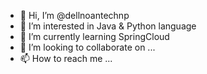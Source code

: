 - 👋 Hi, I’m @dellnoantechnp
- 👀 I’m interested in Java & Python language
- 🌱 I’m currently learning SpringCloud
- 💞️ I’m looking to collaborate on ...
- 📫 How to reach me ...

<!---
dellnoantechnp/dellnoantechnp is a ✨ special ✨ repository because its `README.md` (this file) appears on your GitHub profile.
You can click the Preview link to take a look at your changes.
--->
